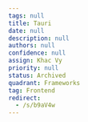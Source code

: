 ```yaml
---
tags: null
title: Tauri
date: null
description: null
authors: null
confidence: null
assign: Khac Vy
priority: null
status: Archived
quadrant: Frameworks
tag: Frontend
redirect:
  - /s/b9aV4w
---
```


